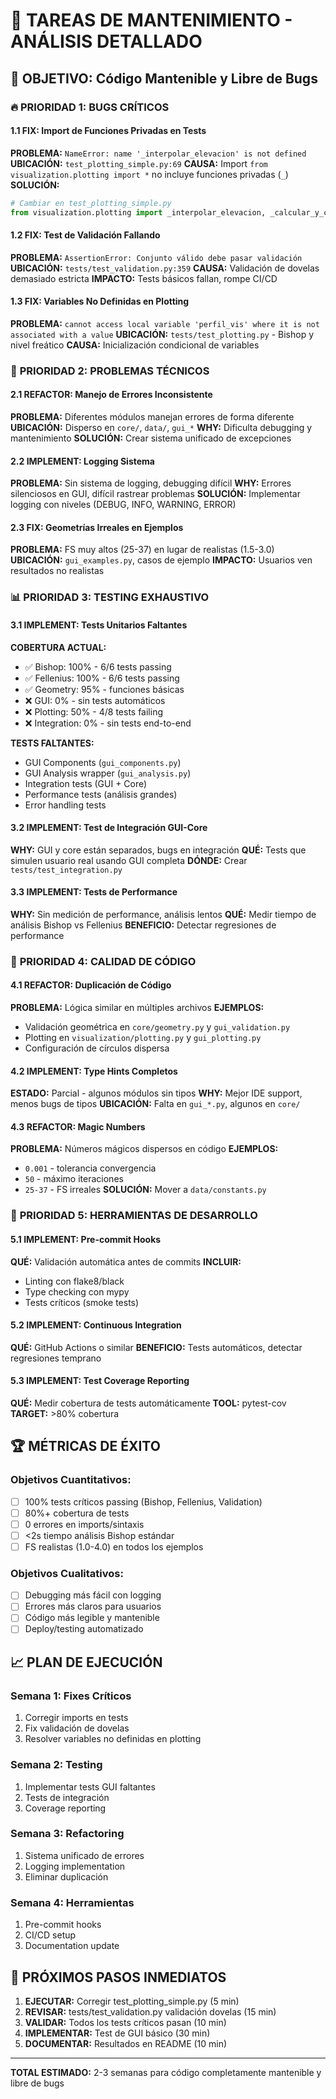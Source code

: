 # 🔧 TAREAS DE MANTENIMIENTO - ANÁLISIS DETALLADO

## 🎯 OBJETIVO: Código Mantenible y Libre de Bugs

### 🔥 **PRIORIDAD 1: BUGS CRÍTICOS**

#### 1.1 FIX: Import de Funciones Privadas en Tests
**PROBLEMA:** `NameError: name '_interpolar_elevacion' is not defined`
**UBICACIÓN:** `test_plotting_simple.py:69`
**CAUSA:** Import `from visualization.plotting import *` no incluye funciones privadas (`_`)
**SOLUCIÓN:**
```python
# Cambiar en test_plotting_simple.py
from visualization.plotting import _interpolar_elevacion, _calcular_y_circulo
```

#### 1.2 FIX: Test de Validación Fallando  
**PROBLEMA:** `AssertionError: Conjunto válido debe pasar validación`
**UBICACIÓN:** `tests/test_validation.py:359`
**CAUSA:** Validación de dovelas demasiado estricta
**IMPACTO:** Tests básicos fallan, rompe CI/CD

#### 1.3 FIX: Variables No Definidas en Plotting
**PROBLEMA:** `cannot access local variable 'perfil_vis' where it is not associated with a value`
**UBICACIÓN:** `tests/test_plotting.py` - Bishop y nivel freático
**CAUSA:** Inicialización condicional de variables

### 🚨 **PRIORIDAD 2: PROBLEMAS TÉCNICOS**

#### 2.1 REFACTOR: Manejo de Errores Inconsistente
**PROBLEMA:** Diferentes módulos manejan errores de forma diferente
**UBICACIÓN:** Disperso en `core/`, `data/`, `gui_*`
**WHY:** Dificulta debugging y mantenimiento
**SOLUCIÓN:** Crear sistema unificado de excepciones

#### 2.2 IMPLEMENT: Logging Sistema
**PROBLEMA:** Sin sistema de logging, debugging difícil
**WHY:** Errores silenciosos en GUI, difícil rastrear problemas
**SOLUCIÓN:** Implementar logging con niveles (DEBUG, INFO, WARNING, ERROR)

#### 2.3 FIX: Geometrías Irreales en Ejemplos
**PROBLEMA:** FS muy altos (25-37) en lugar de realistas (1.5-3.0)
**UBICACIÓN:** `gui_examples.py`, casos de ejemplo
**IMPACTO:** Usuarios ven resultados no realistas

### 📊 **PRIORIDAD 3: TESTING EXHAUSTIVO**

#### 3.1 IMPLEMENT: Tests Unitarios Faltantes
**COBERTURA ACTUAL:**
- ✅ Bishop: 100% - 6/6 tests passing
- ✅ Fellenius: 100% - 6/6 tests passing  
- ✅ Geometry: 95% - funciones básicas
- ❌ GUI: 0% - sin tests automáticos
- ❌ Plotting: 50% - 4/8 tests failing
- ❌ Integration: 0% - sin tests end-to-end

**TESTS FALTANTES:**
- GUI Components (`gui_components.py`)
- GUI Analysis wrapper (`gui_analysis.py`) 
- Integration tests (GUI + Core)
- Performance tests (análisis grandes)
- Error handling tests

#### 3.2 IMPLEMENT: Test de Integración GUI-Core
**WHY:** GUI y core están separados, bugs en integración
**QUÉ:** Tests que simulen usuario real usando GUI completa
**DÓNDE:** Crear `tests/test_integration.py`

#### 3.3 IMPLEMENT: Tests de Performance
**WHY:** Sin medición de performance, análisis lentos
**QUÉ:** Medir tiempo de análisis Bishop vs Fellenius
**BENEFICIO:** Detectar regresiones de performance

### 🎨 **PRIORIDAD 4: CALIDAD DE CÓDIGO**

#### 4.1 REFACTOR: Duplicación de Código
**PROBLEMA:** Lógica similar en múltiples archivos
**EJEMPLOS:**
- Validación geométrica en `core/geometry.py` y `gui_validation.py`
- Plotting en `visualization/plotting.py` y `gui_plotting.py`
- Configuración de círculos dispersa

#### 4.2 IMPLEMENT: Type Hints Completos
**ESTADO:** Parcial - algunos módulos sin tipos
**WHY:** Mejor IDE support, menos bugs de tipos
**UBICACIÓN:** Falta en `gui_*.py`, algunos en `core/`

#### 4.3 REFACTOR: Magic Numbers
**PROBLEMA:** Números mágicos dispersos en código
**EJEMPLOS:**
- `0.001` - tolerancia convergencia
- `50` - máximo iteraciones
- `25-37` - FS irreales
**SOLUCIÓN:** Mover a `data/constants.py`

### 🔧 **PRIORIDAD 5: HERRAMIENTAS DE DESARROLLO**

#### 5.1 IMPLEMENT: Pre-commit Hooks
**QUÉ:** Validación automática antes de commits
**INCLUIR:**
- Linting con flake8/black
- Type checking con mypy
- Tests críticos (smoke tests)

#### 5.2 IMPLEMENT: Continuous Integration
**QUÉ:** GitHub Actions o similar
**BENEFICIO:** Tests automáticos, detectar regresiones temprano

#### 5.3 IMPLEMENT: Test Coverage Reporting
**QUÉ:** Medir cobertura de tests automáticamente
**TOOL:** pytest-cov
**TARGET:** >80% cobertura

## 🏆 **MÉTRICAS DE ÉXITO**

### Objetivos Cuantitativos:
- [ ] 100% tests críticos passing (Bishop, Fellenius, Validation)
- [ ] 80%+ cobertura de tests  
- [ ] 0 errores en imports/sintaxis
- [ ] <2s tiempo análisis Bishop estándar
- [ ] FS realistas (1.0-4.0) en todos los ejemplos

### Objetivos Cualitativos:
- [ ] Debugging más fácil con logging
- [ ] Errores más claros para usuarios
- [ ] Código más legible y mantenible
- [ ] Deploy/testing automatizado

## 📈 **PLAN DE EJECUCIÓN**

### Semana 1: Fixes Críticos
1. Corregir imports en tests
2. Fix validación de dovelas
3. Resolver variables no definidas en plotting

### Semana 2: Testing
1. Implementar tests GUI faltantes
2. Tests de integración
3. Coverage reporting

### Semana 3: Refactoring
1. Sistema unificado de errores
2. Logging implementation
3. Eliminar duplicación

### Semana 4: Herramientas
1. Pre-commit hooks
2. CI/CD setup
3. Documentation update

## 🚀 **PRÓXIMOS PASOS INMEDIATOS**

1. **EJECUTAR:** Corregir test_plotting_simple.py (5 min)
2. **REVISAR:** tests/test_validation.py validación dovelas (15 min)  
3. **VALIDAR:** Todos los tests críticos pasan (10 min)
4. **IMPLEMENTAR:** Test de GUI básico (30 min)
5. **DOCUMENTAR:** Resultados en README (10 min)

---
**TOTAL ESTIMADO:** 2-3 semanas para código completamente mantenible y libre de bugs

